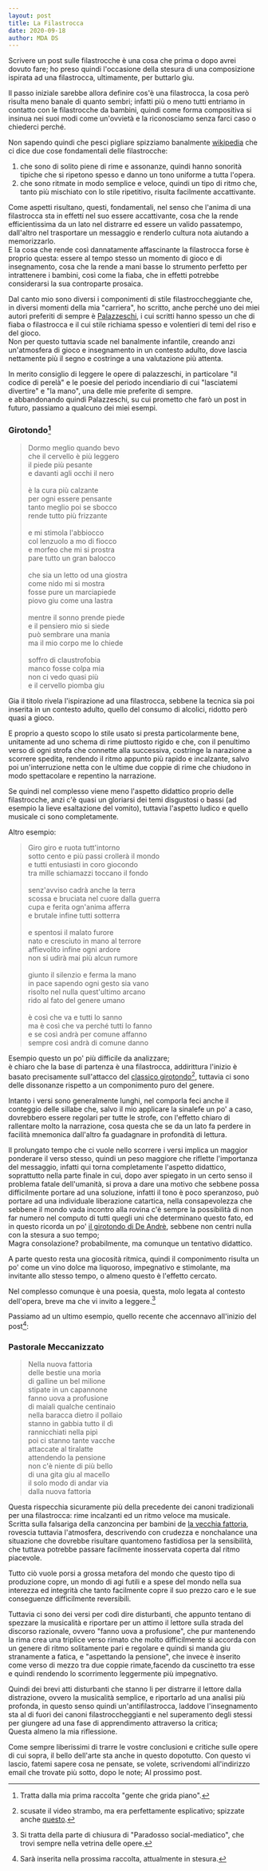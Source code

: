```yaml
---
layout: post
title: La Filastrocca
date: 2020-09-18
author: MDA DS
---
```

Scrivere un post sulle filastrocche è una cosa che prima o dopo avrei dovuto fare; ho preso quindi l'occasione della stesura di una composizione ispirata ad una filastrocca, ultimamente, per buttarlo giu.

Il passo iniziale sarebbe allora definire cos'è una filastrocca, la cosa però risulta meno banale di quanto sembri; infatti più o meno tutti entriamo in contatto con le filastrocche da bambini, quindi come forma compositiva si insinua nei suoi modi come un'ovvietà e la riconosciamo senza farci caso o chiederci perché.

Non sapendo quindi che pesci pigliare spizziamo banalmente [wikipedia](https://it.wikipedia.org/wiki/Filastrocca) che ci dice due cose fondamentali delle filastrocche:
1. che sono di solito piene di rime e assonanze, quindi hanno sonorità tipiche che si ripetono spesso e danno un tono uniforme a tutta l'opera.
2. che sono ritmate in modo semplice e veloce, quindi un tipo di ritmo che, tanto più mischiato con lo stile ripetitivo, risulta facilmente accattivante.

Come aspetti risultano, questi, fondamentali, nel senso che l'anima di una filastrocca sta in effetti nel suo essere accattivante, cosa che la rende efficientissima da un lato nel distrarre ed essere un valido passatempo, dall'altro nel trasportare un messaggio e renderlo cultura nota aiutando a memorizzarlo.<br>
E la cosa che rende così dannatamente affascinante la filastrocca forse è proprio questa: essere al tempo stesso un momento di gioco e di insegnamento, cosa che la rende a mani basse lo strumento perfetto per intrattenere i bambini, così come la fiaba, che in effetti potrebbe considerarsi la sua controparte prosaica.

Dal canto mio sono diversi i componimenti di stile filastroccheggiante che, in diversi momenti della mia "carriera", ho scritto, anche perché uno dei miei autori preferiti di sempre è [Palazzeschi](https://it.wikipedia.org/wiki/Aldo_Palazzeschi), i cui scritti hanno spesso un che di fiaba o filastrocca e il cui stile richiama spesso e volentieri di temi del riso e del gioco.<br>
Non per questo tuttavia scade nel banalmente infantile, creando anzi un'atmosfera di gioco e insegnamento in un contesto adulto, dove lascia nettamente più il segno e costringe a una valutazione più attenta.

In merito consiglio di leggere le opere di palazzeschi, in particolare "il codice di perelà" e le poesie del periodo incendiario di cui "lasciatemi divertire" e "la mano", una delle mie preferite di sempre.<br>
e abbandonando quindi Palazzeschi, su cui prometto che farò un post in futuro,  passiamo a qualcuno dei miei esempi.

### Girotondo[^1]

>Dormo meglio quando bevo<br>
>che il cervello è più leggero<br>
>il piede più pesante<br>
>e davanti agli occhi il nero<br>
><br>
>è la cura più calzante<br>
>per ogni essere pensante<br>
>tanto meglio poi se sbocco<br>
>rende tutto più frizzante<br>
><br>
>e mi stimola l'abbiocco<br>
>col lenzuolo a mo di fiocco<br>
>e morfeo che mi si prostra<br>
>pare tutto un gran balocco<br>
><br>
>che sia un letto od una giostra<br>
>come nido mi si mostra<br>
>fosse pure un marciapiede<br>
>piovo giu come una lastra<br>
><br>
>mentre il sonno prende piede<br>
>e il pensiero mio si siede<br>
>può sembrare una mania<br>
>ma il mio corpo me lo chiede<br>
><br>
>soffro di claustrofobia<br>
>manco fosse colpa mia<br>
>non ci vedo quasi più<br>
>e il cervello piomba giu

Gia il titolo rivela l'ispirazione ad una filastrocca, sebbene la tecnica sia poi inserita in un contesto adulto, quello del consumo di alcolici, ridotto però quasi a gioco.

E proprio a questo scopo lo stile usato si presta particolarmente bene, unitamente ad uno schema di rime piuttosto rigido e che, con il penultimo verso di ogni strofa che connette alla successiva, costringe la narazione a scorrere spedita, rendendo il ritmo appunto più rapido e incalzante, salvo poi un'interruzione netta con le ultime due coppie di rime che chiudono in modo spettacolare e repentino la narrazione.

Se quindi nel complesso viene meno l'aspetto didattico proprio delle filastrocche, anzi c'è quasi un gloriarsi dei temi disgustosi o bassi (ad esempio la lieve esaltazione del vomito), tuttavia l'aspetto ludico e quello musicale ci sono completamente.

Altro esempio:

>Giro giro e ruota tutt'intorno<br>
>sotto cento e più passi crollerà il mondo<br>
>e tutti entusiasti in coro giocondo<br>
>tra mille schiamazzi toccano il fondo<br>
><br>
>senz'avviso cadrà anche la terra<br>
>scossa e bruciata nel cuore dalla guerra<br>
>cupa e ferita ogn'anima afferra<br>
>e brutale infine tutti sotterra<br>
><br>
>e spentosi il malato furore<br>
>nato e cresciuto in mano al terrore<br>
>affievolito infine ogni ardore<br>
>non si udirà mai più alcun rumore<br>
><br>
>giunto il silenzio e ferma la mano<br>
>in pace sapendo ogni gesto sia vano<br>
>risolto nel nulla quest'ultimo arcano<br>
>rido al fato del genere umano<br>
><br>
>è così che va e tutti lo sanno<br>
>ma è così che va perché tutti lo fanno<br>
>e se così andrà per comune affanno<br>
>sempre così andrà di comune danno<br>

Esempio questo un po' più difficile da analizzare;<br>
è chiaro che la base di partenza è una filastrocca, addirittura l'inizio è basato precisamente sull'attacco del [classico girotondo](https://invidious.snopyta.org/watch?v=SXclszx3pn0)[^2], tuttavia ci sono delle dissonanze rispetto a un componimento puro del genere.

Intanto i versi sono generalmente lunghi, nel comporla feci anche il conteggio delle sillabe che, salvo il mio applicare la sinalefe un po' a caso, dovrebbero essere regolari per tutte le strofe, con l'effetto chiaro di rallentare molto la narrazione, cosa questa che se da un lato fa perdere in facilità mnemonica dall'altro fa guadagnare in profondità di lettura.

Il prolungato tempo che ci vuole nello scorrere i versi implica un maggior ponderare il verso stesso, quindi un peso maggiore che riflette l'importanza del messaggio, infatti qui torna completamente l'aspetto didattico, soprattutto nella parte finale in cui, dopo aver spiegato in un certo senso il problema fatale dell'umanità, si prova a dare una motivo che sebbene possa difficilmente portare ad una soluzione, infatti il tono è poco speranzoso, può portare ad una individuale liberazione catartica, nella consapevolezza che sebbene il mondo vada incontro alla rovina c'è sempre la possibilità di non far numero nel computo di tutti quegli uni che determinano questo fato, ed in questo ricorda un po' [il girotondo di De Andrè](https://invidious.snopyta.org/watch?v=MvnqBeCuPZg), sebbene non centri nulla con la stesura a suo tempo;<br>
Magra consolazione? probabilmente, ma comunque un tentativo didattico.

A parte questo resta una giocosità ritmica, quindi il componimento risulta un po' come un vino dolce ma liquoroso, impegnativo e stimolante, ma invitante allo stesso tempo, o almeno questo è l'effetto cercato.

Nel complesso comunque è una poesia, questa, molo legata al contesto dell'opera, breve ma che vi invito a leggere.[^3]

Passiamo ad un ultimo esempio, quello recente che accennavo all'inizio del post[^4]:

### Pastorale Meccanizzato

>Nella nuova fattoria<br>
>delle bestie una morìa<br>
>di galline un bel milione<br>
>stipate in un capannone<br>
> fanno uova a profusione<br>
>di maiali qualche centinaio<br>
>nella baracca dietro il pollaio<br>
>stanno in gabbia tutto il dì<br>
>rannicchiati nella pipì<br>
>poi ci stanno tante vacche<br>
>attaccate al tiralatte<br>
>attendendo la pensione<br>
>non c'è niente di più bello<br>
>di una gita giu al macello<br>
>il solo modo di andar via<br>
>dalla nuova fattoria<br>

Questa rispecchia sicuramente più della precedente dei canoni tradizionali per una filastrocca: rime incalzanti ed un ritmo veloce ma musicale.<br>
Scritta sulla falsariga della canzoncina per bambini de [la vecchia fattoria](https://invidious.snopyta.org/watch?v=ADgWMuc85zY), rovescia tuttavia l'atmosfera, descrivendo con crudezza e nonchalance una situazione che dovrebbe risultare quantomeno fastidiosa per la sensibilità, che tuttava potrebbe passare facilmente inosservata coperta dal ritmo piacevole.

Tutto ciò vuole porsi a grossa metafora del mondo che questo tipo di produzione copre, un mondo di agi futili e a spese del mondo nella sua interezza ed integrità che tanto facilmente copre il suo prezzo caro e le sue conseguenze difficilmente reversibili.

Tuttavia ci sono dei versi per codì dire disturbanti, che appunto tentano di spezzare la musicalità e riportare per un attimo il lettore sulla strada del discorso razionale, ovvero "fanno uova a profusione", che pur mantenendo la rima crea una triplice verso rimato che molto difficilmente si accorda con un genere di ritmo solitamente pari e regolare e quindi si manda giu stranamente a fatica, e "aspettando la pensione", che invece è inserito come verso di mezzo tra due coppie rimate,facendo da cuscinetto tra esse e quindi rendendo lo scorrimento leggermente più impegnativo.

Quindi dei brevi atti disturbanti che stanno li per distrarre il lettore dalla distrazione, ovvero la musicalità semplice, e riportarlo ad una analisi più profonda, in questo senso quindi un'antifilastrocca, laddove l'insegnamento sta al di fuori dei canoni filastroccheggianti e nel superamento degli stessi per giungere ad una fase di apprendimento attraverso la critica;<br>
Questa almeno la mia riflessione.

Come sempre liberissimi di trarre le vostre conclusioni e critiche sulle opere di cui sopra, il bello dell'arte sta anche in questo dopotutto.
Con questo vi lascio, fatemi sapere cosa ne pensate, se volete, scrivendomi all'indirizzo email che trovate più sotto, dopo le note; Al prossimo post.

[^1]: Tratta dalla mia prima raccolta "gente che grida piano".
[^2]: scusate il video strambo, ma era perfettamente esplicativo; spizzate anche [questo](https://invidious.snopyta.org/watch?v=aA48WOMpfxk).
[^3]: Si tratta della parte di chiusura di "Paradosso social-mediatico", che trovi sempre nella vetrina delle opere.
[^4]: Sarà inserita nella prossima raccolta, attualmente in stesura.